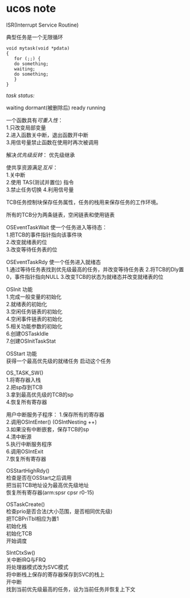 # ucos note

ISR(Interrupt Service Routine)

典型任务是一个无限循环
```
void mytask(void *pdata)
{
   for (;;) {
   do something;
   waiting;
   do something;
   }
}
```

*task status:*

waiting  dormant(被删除后) ready running 

一个函数具有*可重入性*：   
1.只改变局部变量  
2.进入函数关中断，退出函数开中断  
3.用信号量禁止函数在使用时再次被调用  

解决*优先级反转*：
优先级继承

使共享资源满足*互斥*：  
1.关中断  
2.使用 TAS(测试并置位) 指令  
3.禁止任务切换
4.利用信号量


TCB任务控制块保存任务属性，任务的栈用来保存任务的工作环境。

所有的TCB分为两条链表，空闲链表和使用链表

OSEventTaskWait  使一个任务进入等待态：  
1.把TCB的事件指针指向该事件块  
2.改变就绪表的位  
3.改变等待任务表的位


OSEventTaskRdy  使一个任务进入就绪态  
1.通过等待任务表找到优先级最高的任务，并改变等待任务表 
2.将TCB的Dly置0，事件指针指向NULL
3.改变TCB的状态为就绪态并改变就绪表的位

OSInit 功能  
1.完成一般变量的初始化  
2.就绪表的初始化  
3.空闲任务链表的初始化  
4.空闲事件链表的初始化  
5.相关功能参数的初始化  
6.创建OSTaskIdle  
7.创建OSInitTaskStat

OSStart 功能  
获得一个最高优先级的就绪任务
启动这个任务

OS_TASK_SW()  
1.将寄存器入栈  
2.把sp存到TCB  
3.拿到最高优先级的TCB的sp  
4.恢复所有寄存器


用户中断服务子程序：
1.保存所有的寄存器  
2.调用OSIntEnter() (OSIntNesting ++)  
3.如果没有中断嵌套，保存TCB的sp  
4.清中断源  
5.执行中断服务程序  
6.调用OSIntExit  
7.恢复所有寄存器  

OSStartHighRdy()    
检查是否在OSStart之后调用  
把当前TCB地址设为最高优先级地址  
恢复所有寄存器(arm:spsr cpsr r0-15)  


OSTaskCreate()  
检查prio是否合法(大小范围，是否相同优先级)  
把TCBPriTbl相应为置1  
初始化栈  
初始化TCB  
开始调度  

SIntCtxSw()  
关中断IRQ与FRQ  
将处理器模式改为SVC模式  
将中断栈上保存的寄存器保存到SVC的栈上  
开中断  
找到当前优先级最高的任务，设为当前任务并恢复上下文

